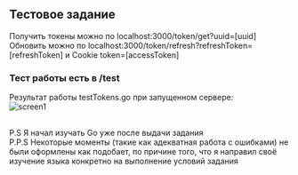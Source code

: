 ## Тестовое задание
Получить токены можно по localhost:3000/token/get?uuid=[uuid]  
Обновить можно по localhost:3000/token/refresh?refreshToken=[refreshToken] и Cookie token=[accessToken]  
### Тест работы есть в /test
Результат работы testTokens.go при запущенном сервере:  
![screen1](https://imgur.com/BPXln8S.png)  

##
P.S Я начал изучать Go уже после выдачи задания  
P.P.S Некоторые моменты (такие как адекватная работа с ошибками) не были оформлены как подобает, по причине того, что я направил своё изучение языка конкретно на выполнение условий задания  